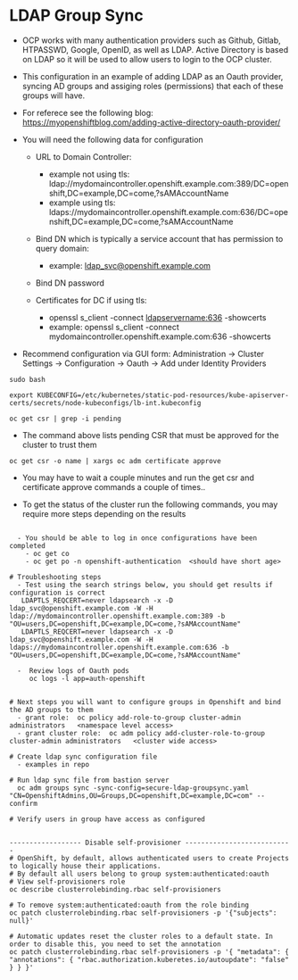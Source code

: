 # LDAP Group Sync 

- OCP works with many authentication providers such as Github, Gitlab, HTPASSWD, Google, OpenID, as well as LDAP. Active Directory is based on LDAP so it will be used to allow users to login to the OCP cluster.
- This configuration in an example of adding LDAP as an Oauth provider, syncing AD groups and assiging roles (permissions) that each of these groups will have.

- For referece see the following blog: https://myopenshiftblog.com/adding-active-directory-oauth-provider/

- You will need the following data for configuration

   - URL to Domain Controller:
       - example not using tls:  ldap://mydomaincontroller.openshift.example.com:389/DC=openshift,DC=example,DC=come,?sAMAccountName
       - example using tls:  ldaps://mydomaincontroller.openshift.example.com:636/DC=openshift,DC=example,DC=come,?sAMAccountName

   - Bind DN which is typically a service account that has permission to query domain:
       - example:  ldap_svc@openshift.example.com

   - Bind DN password

   - Certificates for DC if using tls:
     - openssl s_client -connect <ldapservername:636> -showcerts
     - example:  openssl s_client -connect mydomaincontroller.openshift.example.com:636 -showcerts

- Recommend configuration via GUI form:  Administration -> Cluster Settings -> Configuration -> Oauth -> Add under Identity Providers

```console
sudo bash

export KUBECONFIG=/etc/kubernetes/static-pod-resources/kube-apiserver-certs/secrets/node-kubeconfigs/lb-int.kubeconfig

oc get csr | grep -i pending
```

- The command above lists pending CSR that must be approved for the cluster to trust them

```console
oc get csr -o name | xargs oc adm certificate approve

```

- You may have to wait a couple minutes and run the get csr and certificate approve commands a couple of times..

- To get the status of the cluster run the following commands, you may require more steps depending on the results

```console

  - You should be able to log in once configurations have been completed
    - oc get co
    - oc get po -n openshift-authentication  <should have short age>

# Troubleshooting steps
  - Test using the search strings below, you should get results if configuration is correct
   LDAPTLS_REQCERT=never ldapsearch -x -D ldap_svc@openshift.example.com -W -H ldap://mydomaincontroller.openshift.example.com:389 -b "OU=users,DC=openshift,DC=example,DC=come,?sAMAccountName"
   LDAPTLS_REQCERT=never ldapsearch -x -D ldap_svc@openshift.example.com -W -H ldaps://mydomaincontroller.openshift.example.com:636 -b "OU=users,DC=openshift,DC=example,DC=come,?sAMAccountName"

  -  Review logs of Oauth pods
     oc logs -l app=auth-openshift


# Next steps you will want to configure groups in Openshift and bind the AD groups to them
  - grant role:  oc policy add-role-to-group cluster-admin administrators   <namespace level access>
  - grant cluster role:  oc adm policy add-cluster-role-to-group cluster-admin administrators   <cluster wide access>

# Create ldap sync configuration file
  - examples in repo

# Run ldap sync file from bastion server
  oc adm groups sync -sync-config=secure-ldap-groupsync.yaml "CN=OpenshiftAdmins,OU=Groups,DC=openshift,DC=example,DC=com" --confirm

# Verify users in group have access as configured


------------------ Disable self-provisioner ---------------------------
# OpenShift, by default, allows authenticated users to create Projects to logically house their applications.
# By default all users belong to group system:authenticated:oauth
# View self-provisioners role
oc describe clusterrolebinding.rbac self-provisioners

# To remove system:authenticated:oauth from the role binding
oc patch clusterrolebinding.rbac self-provisioners -p '{"subjects": null}'

# Automatic updates reset the cluster roles to a default state. In order to disable this, you need to set the annotation
oc patch clusterrolebinding.rbac self-provisioners -p '{ "metadata": { "annotations": { "rbac.authorization.kuberetes.io/autoupdate": "false" } } }'
```

